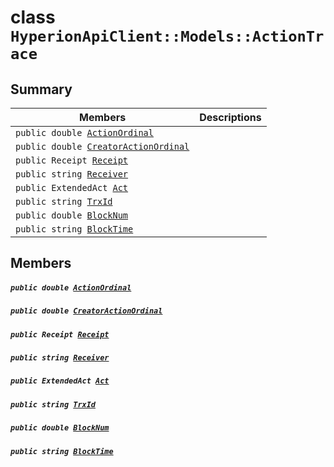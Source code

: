 # class `HyperionApiClient::Models::ActionTrace` 

## Summary

 Members                                | Descriptions                                
----------------------------------------|---------------------------------------------
`public double `[`ActionOrdinal`](#class_hyperion_api_client_1_1_models_1_1_action_trace_1aada3853288bd4a6b0e664e379271578e) | 
`public double `[`CreatorActionOrdinal`](#class_hyperion_api_client_1_1_models_1_1_action_trace_1a09307907654df320b8d03359485f39e5) | 
`public Receipt `[`Receipt`](#class_hyperion_api_client_1_1_models_1_1_action_trace_1ab390f681c7c55f3a670965c0005ba874) | 
`public string `[`Receiver`](#class_hyperion_api_client_1_1_models_1_1_action_trace_1a615f241c2af9af40ff4959b7d923f6c8) | 
`public ExtendedAct `[`Act`](#class_hyperion_api_client_1_1_models_1_1_action_trace_1a2d07f20f25dd9c6492d716f757ce4357) | 
`public string `[`TrxId`](#class_hyperion_api_client_1_1_models_1_1_action_trace_1a7c78eedbaccb6d52a437e5c706dabab1) | 
`public double `[`BlockNum`](#class_hyperion_api_client_1_1_models_1_1_action_trace_1a2aafa89383ad9f55ae828dc982d9089c) | 
`public string `[`BlockTime`](#class_hyperion_api_client_1_1_models_1_1_action_trace_1a497d059cf263e0779649fe353c759821) | 

## Members

##### `public double `[`ActionOrdinal`](#class_hyperion_api_client_1_1_models_1_1_action_trace_1aada3853288bd4a6b0e664e379271578e) 

##### `public double `[`CreatorActionOrdinal`](#class_hyperion_api_client_1_1_models_1_1_action_trace_1a09307907654df320b8d03359485f39e5) 

##### `public Receipt `[`Receipt`](#class_hyperion_api_client_1_1_models_1_1_action_trace_1ab390f681c7c55f3a670965c0005ba874) 

##### `public string `[`Receiver`](#class_hyperion_api_client_1_1_models_1_1_action_trace_1a615f241c2af9af40ff4959b7d923f6c8) 

##### `public ExtendedAct `[`Act`](#class_hyperion_api_client_1_1_models_1_1_action_trace_1a2d07f20f25dd9c6492d716f757ce4357) 

##### `public string `[`TrxId`](#class_hyperion_api_client_1_1_models_1_1_action_trace_1a7c78eedbaccb6d52a437e5c706dabab1) 

##### `public double `[`BlockNum`](#class_hyperion_api_client_1_1_models_1_1_action_trace_1a2aafa89383ad9f55ae828dc982d9089c) 

##### `public string `[`BlockTime`](#class_hyperion_api_client_1_1_models_1_1_action_trace_1a497d059cf263e0779649fe353c759821) 

